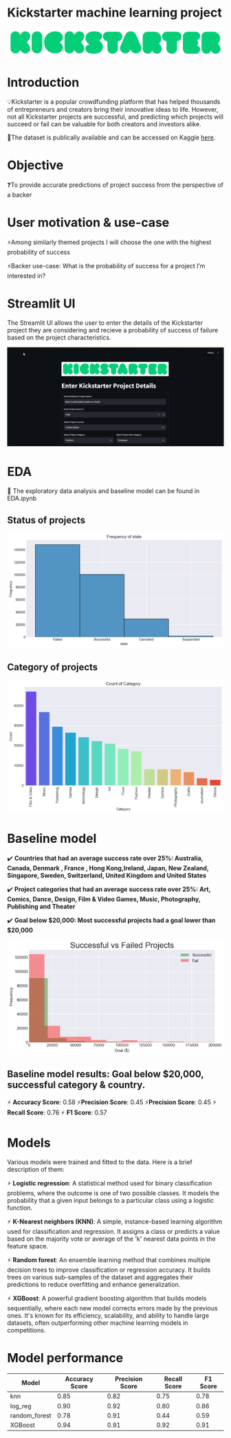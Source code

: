 # Kickstarter machine learning project

![kickstarter](./kickstarter.png)

# Introduction

💡Kickstarter is a popular crowdfunding platform that has helped thousands of entrepreneurs and creators bring their innovative ideas to life. 
However, not all Kickstarter projects are successful, and predicting which projects will succeed or fail can be valuable for both creators and investors alike.

🔗The dataset is publically available and can be accessed on Kaggle [here](https://www.kaggle.com/datasets/ulrikthygepedersen/kickstarter-projects/).

# Objective

 ❓To provide accurate predictions of project success from the perspective of a backer

# User motivation & use-case 

 ⚡Among similarly themed projects I will choose the one with the highest probability of success

 ⚡Backer use-case: What is the probability of success for a project I’m interested in? 

# Streamlit UI

The Streamlit UI allows the user to enter the details of the Kickstarter project they are considering and recieve a probability of success of failure based on the project characteristics.


![app](app.gif)

# EDA

🔭 The exploratory data analysis and baseline model can be found in EDA.ipynb

## Status of projects

![Project status](./status_projects.png)

## Category of projects

![Project category](./category_projects.png)

# Baseline model

✔️ **Countries that had an average success rate over 25%: Australia, Canada, Denmark , France , Hong Kong,Ireland, Japan, New Zealand, Singapore, Sweden, Switzerland, United Kingdom and United States**

✔️ **Project categories that had an average success rate over 25%: Art, Comics, Dance, Design, Film & Video Games, Music, Photography, Publishing and Theater**

✔️ **Goal below $20,000: Most successful projects had a goal lower than $20,000**

![Successful projects](./successful_projects.png)

## Baseline model results: Goal below $20,000, successful category & country. 

⚡ **Accuracy Score**: 0.58
⚡**Precision Score**: 0.45
⚡**Precision Score**: 0.45
⚡ **Recall Score**: 0.76
⚡ **F1 Score**: 0.57

# Models

Various models were trained and fitted to the data. Here is a brief description of them: 

 ⚡ **Logistic regression**: A statistical method used for binary classification problems, where the outcome is one of two possible classes. It models the probability that a given input belongs to a particular class using a logistic function.

 ⚡ **K-Nearest neighbors (KNN)**: A simple, instance-based learning algorithm used for classification and regression. It assigns a class or predicts a value based on the majority vote or average of the 'k' nearest data points in the feature space.

 ⚡ **Random forest**: An ensemble learning method that combines multiple decision trees to improve classification or regression accuracy. It builds trees on various sub-samples of the dataset and aggregates their predictions to reduce overfitting and enhance generalization.

 ⚡ **XGBoost**: A powerful gradient boosting algorithm that builds models sequentially, where each new model corrects errors made by the previous ones. It's known for its efficiency, scalability, and ability to handle large datasets, often outperforming other machine learning models in competitions.


# Model performance 

| Model          | Accuracy Score | Precision Score | Recall Score | F1 Score |
|----------------|----------------|-----------------|--------------|----------|
| knn            | 0.85           | 0.82            | 0.75         | 0.78     |
| log_reg        | 0.90           | 0.92            | 0.80         | 0.86     |
| random_forest  | 0.78           | 0.91            | 0.44         | 0.59     |
| XGBoost        | 0.94           | 0.91            | 0.92         | 0.91     |





